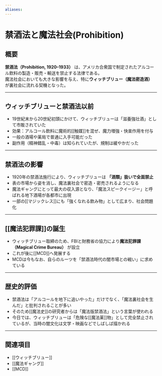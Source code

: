 ```yaml
---
aliases:
---
```

# 禁酒法と魔法社会(Prohibition)

## 概要
**禁酒法（Prohibition, 1920–1933）** は、アメリカ合衆国で制定されたアルコール飲料の製造・販売・輸送を禁止する法律である。  
魔法社会においても大きな影響を与え、特に**ウィッチブリュー（魔法密造酒）** が裏社会に流れる契機となった。  

---

## ウィッチブリューと禁酒法以前
- 19世紀末から20世紀初頭にかけて、ウィッチブリューは「滋養強壮酒」として市販されていた  
- 効果：アルコール飲料に魔術的[[触媒]]を混ぜ、魔力増強・快楽作用を付与  
- 一般の酒場や薬局で普通に入手可能だった  
- 副作用（精神錯乱・中毒）は知られていたが、規制は緩やかだった  

---

## 禁酒法の影響
- 1920年の禁酒法施行により、ウィッチブリューは **「酒類」扱いで全面禁止**  
- 表の市場から姿を消し、魔法裏社会で密造・密売されるようになる  
- 魔法ギャングにとって最大の収入源となり、「魔法スピークイージー」と呼ばれる地下酒場が各都市に出現  
- 一部の[[マジックレス]]にも「強くなれる飲み物」として広まり、社会問題化  

---

## [[魔法犯罪課]]の誕生
- ウィッチブリュー取締のため、FBIと財務省の協力により**魔法犯罪課（Magical Crime Bureau）** が設立  
- これが後に[[MCD]]へ発展する  
- MCDは今もなお、自らのルーツを「禁酒法時代の闇市場との戦い」に求めている  

---

## 歴史的評価
- 禁酒法は「アルコールを地下に追いやった」だけでなく、「魔法裏社会を生んだ」と批判されることが多い  
- そのため[[魔法史]]の研究者からは「魔法版禁酒法」という言葉が使われる  
- 今日では、ウィッチブリューは「危険な[[魔法薬]]物」として完全禁止されているが、当時の闇文化は文学・映画などでしばしば描かれる  

---

## 関連項目
- [[ウィッチブリュー]]  
- [[魔法ギャング]]  
- [[MCD]]  
